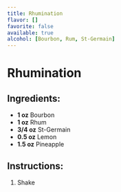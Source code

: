 ```yaml
---
title: Rhumination
flavor: []
favorite: false
available: true
alcohol: [Bourbon, Rum, St-Germain]
---
```

# Rhumination

## Ingredients:
- **1 oz** Bourbon
- **1 oz** Rhum
- **3/4 oz** St-Germain
- **0.5 oz** Lemon
- **1.5 oz** Pineapple

## Instructions:
1. Shake




